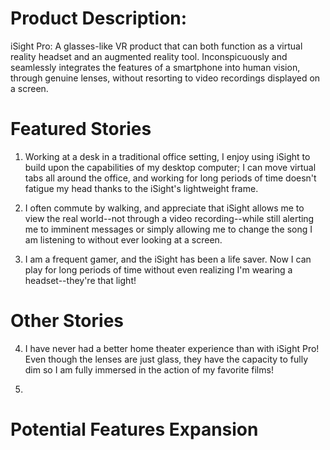 # Product Description:
iSight Pro: A glasses-like VR product that can both function as a virtual reality headset and an augmented reality tool. Inconspicuously and seamlessly integrates the features of a smartphone into human vision, through genuine lenses, without resorting to video recordings displayed on a screen.

# Featured Stories
1. Working at a desk in a traditional office setting, I enjoy using iSight to build upon the capabilities of my desktop computer; I can move virtual tabs all around the office, and working for long periods of time doesn't fatigue my head thanks to the iSight's lightweight frame.

2. I often commute by walking, and appreciate that iSight allows me to view the real world--not through a video recording--while still alerting me to imminent messages or simply allowing me to change the song I am listening to without ever looking at a screen.

3. I am a frequent gamer, and the iSight has been a life saver. Now I can play for long periods of time without even realizing I'm wearing a headset--they're that light!

# Other Stories

4. I have never had a better home theater experience than with iSight Pro! Even though the lenses are just glass, they have the capacity to fully dim so I am fully immersed in the action of my favorite films!

5. 

# Potential Features Expansion